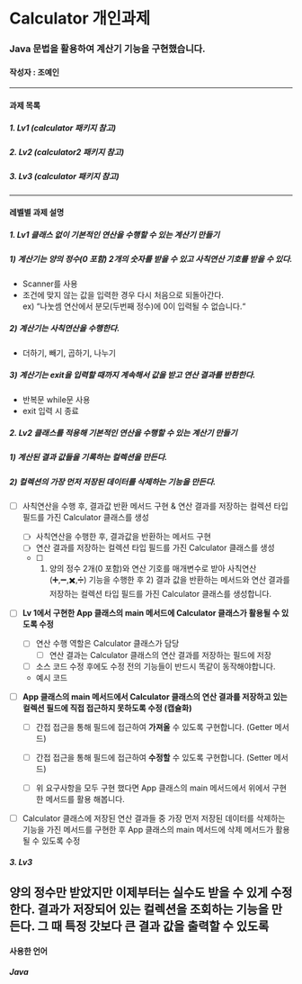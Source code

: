 # Calculator 개인과제
### Java 문법을 활용하여 계산기 기능을 구현했습니다.
#### 작성자 : 조예인 
---
#### 과제 목록
##### 1. Lv1 (calculator 패키지 참고)
##### 2. Lv2 (calculator2 패키지 참고)
##### 3. Lv3 (calculator 패키지 참고)
---
#### 레벨별 과제 설명
##### 1. Lv1 클래스 없이 기본적인 연산을 수행할 수 있는 계산기 만들기
#####  1) 계산기는 양의 정수(0 포함) 2개의 숫자를 받을 수 있고 사칙연산 기호를 받을 수 있다.
 - Scanner를 사용<br/>
 - 조건에 맞지 않는 값을 입력한 경우 다시 처음으로 되돌아간다. <br/>
  ex) “나눗셈 연산에서 분모(두번째 정수)에 0이 입력될 수 없습니다.“
#####  2) 계산기는 사칙연산을 수행한다.
 - 더하기, 빼기, 곱하기, 나누기
#####  3) 계산기는 exit을 입력할 때까지 계속해서 값을 받고 연산 결과를 반환한다.
- 반복문 while문 사용<br/>
- exit 입력 시 종료

##### 2. Lv2 클래스를 적용해 기본적인 연산을 수행할 수 있는 계산기 만들기


##### 1) 계산된 결과 값들을 기록하는 컬렉션을 만든다.
##### 2) 컬렉션의 가장 먼저 저장된 데이터를 삭제하는 기능을 만든다.

- [ ]  사칙연산을 수행 후, 결과값 반환 메서드 구현 & 연산 결과를 저장하는 컬렉션 타입 필드를 가진 Calculator 클래스를 생성
    - [ ]  사칙연산을 수행한 후, 결과값을 반환하는 메서드 구현
    - [ ]  연산 결과를 저장하는 컬렉션 타입 필드를 가진 Calculator 클래스를 생성
    - [ ]  1) 양의 정수 2개(0 포함)와 연산 기호를 매개변수로 받아 사칙연산(➕,➖,✖️,➗) 기능을 수행한 후 2) 결과 값을 반환하는 메서드와 연산 결과를 저장하는 컬렉션 타입 필드를 가진 Calculator 클래스를 생성합니다.

        
- [ ]  **Lv 1에서 구현한 App 클래스의 main 메서드에 Calculator 클래스가 활용될 수 있도록 수정**
    - [ ]  연산 수행 역할은 Calculator 클래스가 담당
        - [ ]  연산 결과는 Calculator 클래스의 연산 결과를 저장하는 필드에 저장
    - [ ]  소스 코드 수정 후에도 수정 전의 기능들이 반드시 똑같이 동작해야합니다.
    - 예시 코드

        
- [ ]  **App 클래스의 main 메서드에서 Calculator 클래스의 연산 결과를 저장하고 있는 컬렉션 필드에 직접 접근하지 못하도록 수정 (캡슐화)**
    - [ ]  간접 접근을 통해 필드에 접근하여 **가져올** 수 있도록 구현합니다. (Getter 메서드)
    - [ ]  간접 접근을 통해 필드에 접근하여 **수정할** 수 있도록 구현합니다. (Setter 메서드)
    - [ ]  위 요구사항을 모두 구현 했다면 App 클래스의 main 메서드에서 위에서 구현한 메서드를 활용 해봅니다.

        
- [ ]  Calculator 클래스에 저장된 연산 결과들 중 가장 먼저 저장된 데이터를 삭제하는 기능을 가진 메서드를 구현한 후 App 클래스의 main 메서드에 삭제 메서드가 활용될 수 있도록 수정


##### 3. Lv3
양의 정수만 받았지만 이제부터는 실수도 받을 수 있게 수정한다.
결과가 저장되어 있는 컬렉션을 조회하는 기능을 만든다. 그 때 특정 갓보다 큰 결과 값을 출력할 수 있도록
---
#### 사용한 언어
##### Java

